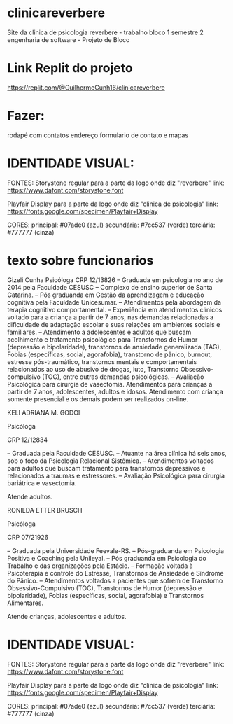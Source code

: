 # clinicareverbere
Site da clinica de psicologia reverbere - trabalho bloco 1 semestre 2 engenharia de software - Projeto de Bloco
# Link Replit do projeto
https://replit.com/@GuilhermeCunh16/clinicareverbere


# Fazer:

rodapé com contatos endereço formulario de contato e mapas

# IDENTIDADE VISUAL:

FONTES:
Storystone regular para a parte da logo onde diz "reverbere"
link: https://www.dafont.com/storystone.font

Playfair Display para a parte da logo onde diz "clinica de psicologia"
link: https://fonts.google.com/specimen/Playfair+Display

CORES:
principal: #07ade0 (azul)
secundária: #7cc537 (verde)
terciária: #777777 (cinza)


# texto sobre funcionarios
Gizeli Cunha
Psicóloga
CRP 12/13826
– Graduada em psicologia no ano de 2014 pela Faculdade CESUSC – Complexo de ensino superior de Santa Catarina.
– Pós graduanda em Gestão da aprendizagem e educação cognitiva pela Faculdade Unicesumar.
– Atendimentos pela abordagem da terapia cognitivo comportamental.
– Experiência em atendimentos clínicos voltado para a criança a partir de 7 anos, nas demandas relacionadas a dificuldade de adaptação escolar e suas relações em ambientes sociais e familiares.
 – Atendimento a adolescentes e adultos que buscam acolhimento e tratamento psicológico para Transtornos de Humor (depressão e bipolaridade), transtornos de ansiedade generalizada (TAG), Fobias (específicas, social, agorafobia), transtorno de pânico, burnout, estresse pós-traumático, transtornos mentais e comportamentais relacionados ao uso de abusivo de drogas, luto, Transtorno Obsessivo-compulsivo (TOC), entre outras demandas psicológicas.
– Avaliação Psicológica para cirurgia de vasectomia.
Atendimentos para crianças a partir de 7 anos, adolescentes, adultos e idosos.
Atendimento com criança somente presencial e os demais podem ser realizados on-line.

KELI ADRIANA M. GODOI

Psicóloga

CRP 12/12834

– Graduada pela Faculdade CESUSC.
– Atuante na área clínica há seis anos, sob o foco da Psicologia Relacional Sistêmica.
– Atendimentos voltados para adultos que buscam tratamento para transtornos depressivos e relacionados a traumas e estressores.
– Avaliação Psicológica para cirurgia bariátrica e vasectomia.

Atende adultos.

RONILDA ETTER BRUSCH

Psicóloga

CRP 07/21926

– Graduada pela Universidade Feevale-RS.
– Pós-graduanda em Psicologia Positiva e Coaching pela Unileyal.
– Pós graduanda em Psicologia do Trabalho e das organizações pela Estácio.
– Formação voltada à Psicoterapia e controle do Estresse, Transtornos de Ansiedade e Síndrome do Pânico.
– Atendimentos voltados a pacientes que sofrem de Transtorno Obsessivo-Compulsivo (TOC), Transtornos de Humor (depressão e bipolaridade), Fobias (específicas, social, agorafobia) e Transtornos Alimentares.

Atende crianças, adolescentes e adultos.


# IDENTIDADE VISUAL:

FONTES:
Storystone regular para a parte da logo onde diz "reverbere"
link: https://www.dafont.com/storystone.font

Playfair Display para a parte da logo onde diz "clinica de psicologia"
link: https://fonts.google.com/specimen/Playfair+Display

CORES:
principal: #07ade0 (azul)
secundária: #7cc537 (verde)
terciária: #777777 (cinza)

